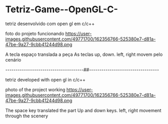 # Tetriz-Game--OpenGL-C-

tetriz desenvolvido com open gl em c/c++

foto do projeto funcionando 
https://user-images.githubusercontent.com/49771700/162356766-525380e7-d81a-47be-9a27-9cbb41244d98.png

A tecla espaço translada a peça
As teclas up, down. left, right movem pelo cenário






--------------------------------------##----------------------------------

tetriz developed with open gl in c/c++

photo of the project working
https://user-images.githubusercontent.com/49771700/162356766-525380e7-d81a-47be-9a27-9cbb41244d98.png

The space key translated the part
Up and down keys. left, right movement through the scenery

